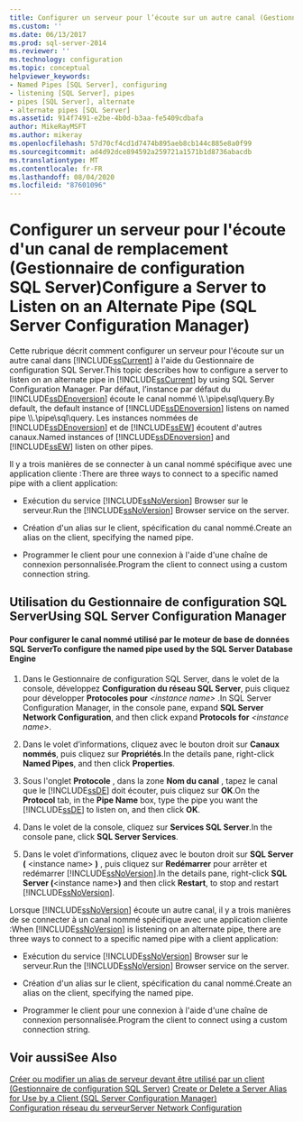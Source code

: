 ```yaml
---
title: Configurer un serveur pour l’écoute sur un autre canal (Gestionnaire de configuration SQL Server) | Microsoft Docs
ms.custom: ''
ms.date: 06/13/2017
ms.prod: sql-server-2014
ms.reviewer: ''
ms.technology: configuration
ms.topic: conceptual
helpviewer_keywords:
- Named Pipes [SQL Server], configuring
- listening [SQL Server], pipes
- pipes [SQL Server], alternate
- alternate pipes [SQL Server]
ms.assetid: 914f7491-e2be-4b0d-b3aa-fe5409cdbafa
author: MikeRayMSFT
ms.author: mikeray
ms.openlocfilehash: 57d70cf4cd1d7474b895aeb8cb144c885e8a0f99
ms.sourcegitcommit: ad4d92dce894592a259721a1571b1d8736abacdb
ms.translationtype: MT
ms.contentlocale: fr-FR
ms.lasthandoff: 08/04/2020
ms.locfileid: "87601096"
---
```

# <a name="configure-a-server-to-listen-on-an-alternate-pipe-sql-server-configuration-manager"></a><span data-ttu-id="390b5-102">Configurer un serveur pour l'écoute d'un canal de remplacement (Gestionnaire de configuration SQL Server)</span><span class="sxs-lookup"><span data-stu-id="390b5-102">Configure a Server to Listen on an Alternate Pipe (SQL Server Configuration Manager)</span></span>
  <span data-ttu-id="390b5-103">Cette rubrique décrit comment configurer un serveur pour l'écoute sur un autre canal dans [!INCLUDE[ssCurrent](../../includes/sscurrent-md.md)] à l'aide du Gestionnaire de configuration SQL Server.</span><span class="sxs-lookup"><span data-stu-id="390b5-103">This topic describes how to configure a server to listen on an alternate pipe in [!INCLUDE[ssCurrent](../../includes/sscurrent-md.md)] by using SQL Server Configuration Manager.</span></span> <span data-ttu-id="390b5-104">Par défaut, l’instance par défaut du [!INCLUDE[ssDEnoversion](../../includes/ssdenoversion-md.md)] écoute le canal nommé \\\\.\pipe\sql\query.</span><span class="sxs-lookup"><span data-stu-id="390b5-104">By default, the default instance of [!INCLUDE[ssDEnoversion](../../includes/ssdenoversion-md.md)] listens on named pipe \\\\.\pipe\sql\query.</span></span> <span data-ttu-id="390b5-105">Les instances nommées de [!INCLUDE[ssDEnoversion](../../includes/ssdenoversion-md.md)] et de [!INCLUDE[ssEW](../../includes/ssew-md.md)] écoutent d'autres canaux.</span><span class="sxs-lookup"><span data-stu-id="390b5-105">Named instances of [!INCLUDE[ssDEnoversion](../../includes/ssdenoversion-md.md)] and [!INCLUDE[ssEW](../../includes/ssew-md.md)] listen on other pipes.</span></span>  
  
 <span data-ttu-id="390b5-106">Il y a trois manières de se connecter à un canal nommé spécifique avec une application cliente :</span><span class="sxs-lookup"><span data-stu-id="390b5-106">There are three ways to connect to a specific named pipe with a client application:</span></span>  
  
-   <span data-ttu-id="390b5-107">Exécution du service [!INCLUDE[ssNoVersion](../../includes/ssnoversion-md.md)] Browser sur le serveur.</span><span class="sxs-lookup"><span data-stu-id="390b5-107">Run the [!INCLUDE[ssNoVersion](../../includes/ssnoversion-md.md)] Browser service on the server.</span></span>  
  
-   <span data-ttu-id="390b5-108">Création d'un alias sur le client, spécification du canal nommé.</span><span class="sxs-lookup"><span data-stu-id="390b5-108">Create an alias on the client, specifying the named pipe.</span></span>  
  
-   <span data-ttu-id="390b5-109">Programmer le client pour une connexion à l'aide d'une chaîne de connexion personnalisée.</span><span class="sxs-lookup"><span data-stu-id="390b5-109">Program the client to connect using a custom connection string.</span></span>  
  
##  <a name="using-sql-server-configuration-manager"></a><a name="SSMSProcedure"></a> <span data-ttu-id="390b5-110">Utilisation du Gestionnaire de configuration SQL Server</span><span class="sxs-lookup"><span data-stu-id="390b5-110">Using SQL Server Configuration Manager</span></span>  
  
#### <a name="to-configure-the-named-pipe-used-by-the-sql-server-database-engine"></a><span data-ttu-id="390b5-111">Pour configurer le canal nommé utilisé par le moteur de base de données SQL Server</span><span class="sxs-lookup"><span data-stu-id="390b5-111">To configure the named pipe used by the SQL Server Database Engine</span></span>  
  
1.  <span data-ttu-id="390b5-112">Dans le Gestionnaire de configuration SQL Server, dans le volet de la console, développez **Configuration du réseau SQL Server**, puis cliquez pour développer **Protocoles pour** *\<instance name>* .</span><span class="sxs-lookup"><span data-stu-id="390b5-112">In SQL Server Configuration Manager, in the console pane, expand **SQL Server Network Configuration**, and then click expand **Protocols for** *\<instance name>*.</span></span>  
  
2.  <span data-ttu-id="390b5-113">Dans le volet d’informations, cliquez avec le bouton droit sur **Canaux nommés**, puis cliquez sur **Propriétés**.</span><span class="sxs-lookup"><span data-stu-id="390b5-113">In the details pane, right-click **Named Pipes**, and then click **Properties**.</span></span>  
  
3.  <span data-ttu-id="390b5-114">Sous l'onglet **Protocole** , dans la zone **Nom du canal** , tapez le canal que le [!INCLUDE[ssDE](../../includes/ssde-md.md)] doit écouter, puis cliquez sur **OK**.</span><span class="sxs-lookup"><span data-stu-id="390b5-114">On the **Protocol** tab, in the **Pipe Name** box, type the pipe you want the [!INCLUDE[ssDE](../../includes/ssde-md.md)] to listen on, and then click **OK**.</span></span>  
  
4.  <span data-ttu-id="390b5-115">Dans le volet de la console, cliquez sur **Services SQL Server**.</span><span class="sxs-lookup"><span data-stu-id="390b5-115">In the console pane, click **SQL Server Services**.</span></span>  
  
5.  <span data-ttu-id="390b5-116">Dans le volet d’informations, cliquez avec le bouton droit sur **SQL Server (** \<instance name> **)** , puis cliquez sur **Redémarrer** pour arrêter et redémarrer [!INCLUDE[ssNoVersion](../../includes/ssnoversion-md.md)].</span><span class="sxs-lookup"><span data-stu-id="390b5-116">In the details pane, right-click **SQL Server (**\<instance name>**)** and then click **Restart**, to stop and restart [!INCLUDE[ssNoVersion](../../includes/ssnoversion-md.md)].</span></span>  
  
 <span data-ttu-id="390b5-117">Lorsque [!INCLUDE[ssNoVersion](../../includes/ssnoversion-md.md)] écoute un autre canal, il y a trois manières de se connecter à un canal nommé spécifique avec une application cliente :</span><span class="sxs-lookup"><span data-stu-id="390b5-117">When [!INCLUDE[ssNoVersion](../../includes/ssnoversion-md.md)] is listening on an alternate pipe, there are three ways to connect to a specific named pipe with a client application:</span></span>  
  
-   <span data-ttu-id="390b5-118">Exécution du service [!INCLUDE[ssNoVersion](../../includes/ssnoversion-md.md)] Browser sur le serveur.</span><span class="sxs-lookup"><span data-stu-id="390b5-118">Run the [!INCLUDE[ssNoVersion](../../includes/ssnoversion-md.md)] Browser service on the server.</span></span>  
  
-   <span data-ttu-id="390b5-119">Création d'un alias sur le client, spécification du canal nommé.</span><span class="sxs-lookup"><span data-stu-id="390b5-119">Create an alias on the client, specifying the named pipe.</span></span>  
  
-   <span data-ttu-id="390b5-120">Programmer le client pour une connexion à l'aide d'une chaîne de connexion personnalisée.</span><span class="sxs-lookup"><span data-stu-id="390b5-120">Program the client to connect using a custom connection string.</span></span>  
  
## <a name="see-also"></a><span data-ttu-id="390b5-121">Voir aussi</span><span class="sxs-lookup"><span data-stu-id="390b5-121">See Also</span></span>  
 <span data-ttu-id="390b5-122">[Créer ou modifier un alias de serveur devant être utilisé par un client &#40;Gestionnaire de configuration SQL Server&#41;](create-or-delete-a-server-alias-for-use-by-a-client.md) </span><span class="sxs-lookup"><span data-stu-id="390b5-122">[Create or Delete a Server Alias for Use by a Client &#40;SQL Server Configuration Manager&#41;](create-or-delete-a-server-alias-for-use-by-a-client.md) </span></span>  
 [<span data-ttu-id="390b5-123">Configuration réseau du serveur</span><span class="sxs-lookup"><span data-stu-id="390b5-123">Server Network Configuration</span></span>](server-network-configuration.md)  
  
  
